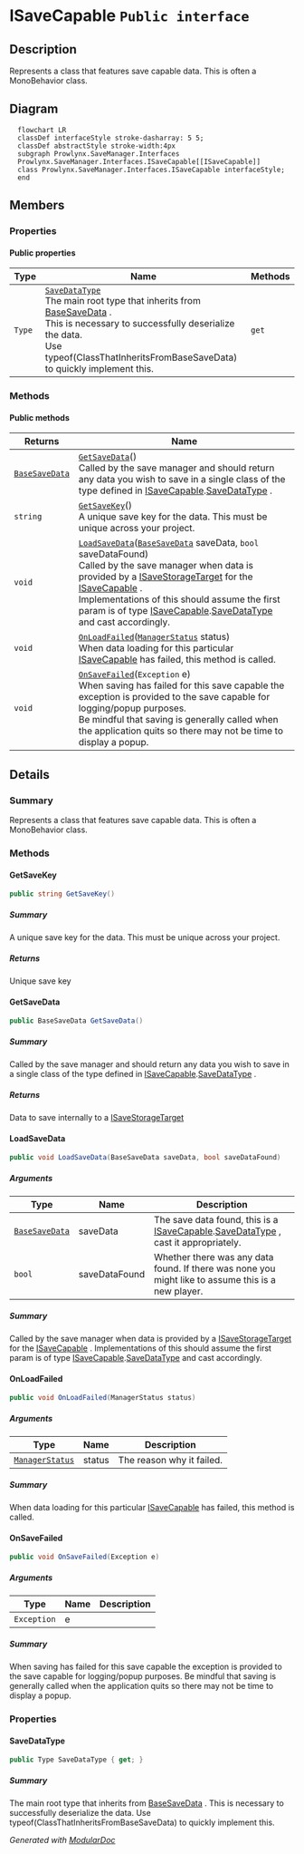 # ISaveCapable `Public interface`

## Description
Represents a class that features save capable data. 
            This is often a MonoBehavior class.

## Diagram
```mermaid
  flowchart LR
  classDef interfaceStyle stroke-dasharray: 5 5;
  classDef abstractStyle stroke-width:4px
  subgraph Prowlynx.SaveManager.Interfaces
  Prowlynx.SaveManager.Interfaces.ISaveCapable[[ISaveCapable]]
  class Prowlynx.SaveManager.Interfaces.ISaveCapable interfaceStyle;
  end
```

## Members
### Properties
#### Public  properties
| Type | Name | Methods |
| --- | --- | --- |
| `Type` | [`SaveDataType`](#savedatatype)<br>The main root type that inherits from [BaseSaveData](../models/BaseSaveData.md) . <br>            This is necessary to successfully deserialize the data.<br>            Use typeof(ClassThatInheritsFromBaseSaveData) to quickly implement this. | `get` |

### Methods
#### Public  methods
| Returns | Name |
| --- | --- |
| [`BaseSaveData`](../models/BaseSaveData.md) | [`GetSaveData`](#getsavedata)()<br>Called by the save manager and should return any data you wish to save in a single class of the type defined in [ISaveCapable](prowlynx/savemanager/interfaces/ISaveCapable.md).[SaveDataType](#savedatatype) . |
| `string` | [`GetSaveKey`](#getsavekey)()<br>A unique save key for the data. This must be unique across your project. |
| `void` | [`LoadSaveData`](#loadsavedata)([`BaseSaveData`](../models/BaseSaveData.md) saveData, `bool` saveDataFound)<br>Called by the save manager when data is provided by a [ISaveStorageTarget](./ISaveStorageTarget.md) for the [ISaveCapable](prowlynx/savemanager/interfaces/ISaveCapable.md) . <br>            Implementations of this should assume the first param is of type [ISaveCapable](prowlynx/savemanager/interfaces/ISaveCapable.md).[SaveDataType](#savedatatype) and cast accordingly. |
| `void` | [`OnLoadFailed`](#onloadfailed)([`ManagerStatus`](../models/ManagerStatus.md) status)<br>When data loading for this particular [ISaveCapable](prowlynx/savemanager/interfaces/ISaveCapable.md) has failed, this method is called. |
| `void` | [`OnSaveFailed`](#onsavefailed)(`Exception` e)<br>When saving has failed for this save capable the exception is provided to the save capable for logging/popup purposes. <br>            Be mindful that saving is generally called when the application quits so there may not be time to display a popup. |

## Details
### Summary
Represents a class that features save capable data. 
            This is often a MonoBehavior class.

### Methods
#### GetSaveKey
```csharp
public string GetSaveKey()
```
##### Summary
A unique save key for the data. This must be unique across your project.

##### Returns
Unique save key

#### GetSaveData
```csharp
public BaseSaveData GetSaveData()
```
##### Summary
Called by the save manager and should return any data you wish to save in a single class of the type defined in [ISaveCapable](prowlynx/savemanager/interfaces/ISaveCapable.md).[SaveDataType](#savedatatype) .

##### Returns
Data to save internally to a [ISaveStorageTarget](./ISaveStorageTarget.md)

#### LoadSaveData
```csharp
public void LoadSaveData(BaseSaveData saveData, bool saveDataFound)
```
##### Arguments
| Type | Name | Description |
| --- | --- | --- |
| [`BaseSaveData`](../models/BaseSaveData.md) | saveData | The save data found, this is a [ISaveCapable](prowlynx/savemanager/interfaces/ISaveCapable.md).[SaveDataType](#savedatatype) , cast it appropriately. |
| `bool` | saveDataFound | Whether there was any data found. If there was none you might like to assume this is a new player. |

##### Summary
Called by the save manager when data is provided by a [ISaveStorageTarget](./ISaveStorageTarget.md) for the [ISaveCapable](prowlynx/savemanager/interfaces/ISaveCapable.md) . 
            Implementations of this should assume the first param is of type [ISaveCapable](prowlynx/savemanager/interfaces/ISaveCapable.md).[SaveDataType](#savedatatype) and cast accordingly.

#### OnLoadFailed
```csharp
public void OnLoadFailed(ManagerStatus status)
```
##### Arguments
| Type | Name | Description |
| --- | --- | --- |
| [`ManagerStatus`](../models/ManagerStatus.md) | status | The reason why it failed. |

##### Summary
When data loading for this particular [ISaveCapable](prowlynx/savemanager/interfaces/ISaveCapable.md) has failed, this method is called.

#### OnSaveFailed
```csharp
public void OnSaveFailed(Exception e)
```
##### Arguments
| Type | Name | Description |
| --- | --- | --- |
| `Exception` | e |  |

##### Summary
When saving has failed for this save capable the exception is provided to the save capable for logging/popup purposes. 
            Be mindful that saving is generally called when the application quits so there may not be time to display a popup.

### Properties
#### SaveDataType
```csharp
public Type SaveDataType { get; }
```
##### Summary
The main root type that inherits from [BaseSaveData](../models/BaseSaveData.md) . 
            This is necessary to successfully deserialize the data.
            Use typeof(ClassThatInheritsFromBaseSaveData) to quickly implement this.

*Generated with* [*ModularDoc*](https://github.com/hailstorm75/ModularDoc)
